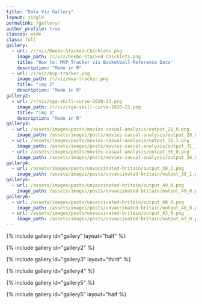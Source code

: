```yaml
---
title: "Data Viz Gallery"
layout: single
permalink: /gallery/
author_profile: true
classes: wide
class: full
gallery:
  - url: /r/viz/Deebo-Stacked-Chicklets.png
    image_path: /r/viz/Deebo-Stacked-Chicklets.png
    title: "How to: MVP Tracker via Basketball-Reference Data"
    description: "Made in R"
  - url: /r/viz/mvp-tracker.png
    image_path: /r/viz/mvp-tracker.png
    title: "img 2"
    description: "Made in R"
gallery2:
  - url: /r/viz/sga-skill-curve-2020-23.png
    image_path: /r/viz/sga-skill-curve-2020-23.png
    title: "img 3"
    description: "Made in R"
gallery3:
  - url: /assets/images/posts/movies-casual-analysis/output_28_0.png
    image_path: /assets/images/posts/movies-casual-analysis/output_28_0.png
  - url: /assets/images/posts/movies-casual-analysis/output_31_1.png
    image_path: /assets/images/posts/movies-casual-analysis/output_31_1.png 
  - url: /assets/images/posts/movies-casual-analysis/output_36_0.png
    image_path: /assets/images/posts/movies-casual-analysis/output_36_0.png
gallery4:
  - url: /assets/images/posts/unvaccinated-britain/output_38_1.png
    image_path: /assets/images/posts/unvaccinated-britain/output_38_1.png
gallery5:
  - url: /assets/images/posts/unvaccinated-britain/output_49_0.png
    image_path: /assets/images/posts/unvaccinated-britain/output_49_0.png
gallery6:
  - url: /assets/images/posts/unvaccinated-britain/output_40_0.png
    image_path: /assets/images/posts/unvaccinated-britain/output_40_0.png
  - url: /assets/images/posts/unvaccinated-britain/output_43_0.png
    image_path: /assets/images/posts/unvaccinated-britain/output_43_0.png
---
```



{% include gallery id="gallery" layout="half" %}

{% include gallery id="gallery2" %}

{% include gallery id="gallery3" layout="third" %} 

{% include gallery id="gallery4" %}

{% include gallery id="gallery5" %}

{% include gallery id="gallery5" layout="half %}
